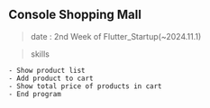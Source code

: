 ## Console Shopping Mall

> date : 2nd Week of Flutter_Startup(~2024.11.1)

> skills

    - Show product list
    - Add product to cart
    - Show total price of products in cart
    - End program
